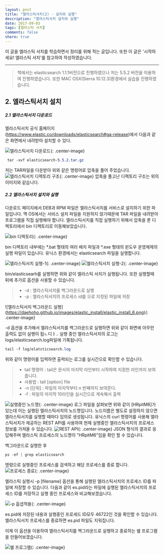```yaml
---
layout: post
title: "엘라스틱서치(2) - 설치와 실행"
description: "엘라스틱서치 설치와 실행"
date: 2017-09-03
tags: [엘라스틱 서치]
comments: false
share: true
---
```


이 글을 엘라스틱 서치를 학습하면서 정리를 위해 적는 글입니다. 또한 이 글은 '시작하세요! 엘라스틱 서치'를 참고하여 작성하였습니다.

--- 
> 책에서는 elasticsearch 1.1.1버전으로 진행하였으나 저는 5.5.2 버전을 이용하여 진행하였습니다.
> 또한 MAC OSX(Sierra 10.12.3)환경에서 실습을 진행하였습니다.

## 2. 엘라스틱서치 설치

##### 2.1 엘라스틱서치 다운로드
엘라스틱서치 공식 홈페이지(https://www.elastic.co/downloads/elasticsearch#ga-release)에서 다음과 같은 화면에서 내려받아 설치할 수 있다.

![엘라스틱서치 다운로드](https://daehoho.github.io/images/elastic_install/elastic_install_1.png){: .center-image}

```css
 tar -xvf elasticsearch-5.5.2.tar.gz 
```

저는 TAR파일을 다운받아 위와 같은 명령어로 압축을 풀어 주었습니다.
![엘라스틱서치 디렉토리 구조](https://daehoho.github.io/images/elastic_install/elastic_install_2.png){: .center-image}
압축을 풀고난 디렉토리 구조는 위의 이미지와 같습니다.

##### 2.2 엘라스틱서치 설치와 실행
 다운로드 페이지에서 DEB과 RPM 파일은 엘라스틱서치를 서비스로 설치하기 위한 파일입니다. 맥 OS에서는 서비스 설치 파일을 지원하지 않기때문에 TAR 파일을 내려받아 프로그램을 직접 실행해야 합니다.
 엘라스틱서치를 직접 실행하기 위해서 압축을 푼 디렉토리에서 bin 디렉토리로 이동해보았습니다.
 
![bin 디렉토리](https://daehoho.github.io/images/elastic_install/elastic_install_3.png){: .center-image}

 bin 디렉토리 내부에는 *.bat 형태의 여러 배치 파일과 *.exe 형태의 윈도우 운영체제의 실행 파일이 있습니다. 유닉스 환경에서는 elasticsearch 파일을 실행합니다.
 
![엘라스틱서치 실행-1](https://daehoho.github.io/images/elastic_install/elastic_install_4.png){: .center-image}
![엘라스틱서치 실행-2](https://daehoho.github.io/images/elastic_install/elastic_install_5.png){: .center-image}


bin/elasticsearh를 실행하면 위와 같이 엘라스틱 서치가 실행됩니다. 또한 실행할때 뒤에 추가로 옵션을 사용할 수 있습니다.


> * -d : 엘라스틱서치를 백그라운드로 실행
> * -p <filename> : 엘라스틱서치의 프로세스 id를 <filename>으로 지정된 파일에 저장


![엘라스틱서치 백그라운드 실행]
(https://daehoho.github.io/images/elastic_install/elastic_install_6.png){: .center-image}

-d 옵션을 추가해서 엘라스틱서치를 백그라운드로 실행하면 위와 같이 화면에 아무런 출력도 없이 실행이 됩ㄴ디ㅏ..
실행 중인 엘라스틱서치의 로그는 logs/elasticsearch.log파일에 기록됩니다.
```css
tail -f log/elatsticsearch.log 
```
위와 같이 명령어를 입력하면 출력되는 로그를 실시간으로 확인할 수 있습니다.

> * tail 명령어 : tail은 문서의 마지막 라인부터 시작하여 지정한 라인까지 보여줍니다.
> * 사용법 : tail [option] file
> * -n [단위] : 파일의 마지막부터 n 번째까지 보여준다.
> * -f : 파일의 마지막 10라인을 실시간으로 계속해서 출력


![실행중인 노드명](https://daehoho.github.io/images/elastic_install/elastic_install_7.png){: .center-image}
로그 파일을 살펴보면 위와 같이 [HRpitM6]가 있는데 이는 실행된 엘라스틱서치의 노드명입니다. 노드이름은 별도로 설정하지 않으면 엘라스틱서치를 실행할 때마다 임의로 생성됩니다.
유닉스의 curl 명령어를 사용해 엘라스틱서치가 제공하는 REST API를 사용하여 현재 실행중인 엘라스틱서치의 프로세스 정보를 가져올 수 있습니다.
![REST API](https://daehoho.github.io/images/elastic_install/elastic_install_8.png){: .center-image}
JSON 형식의 결과로 응답해주며 엘라스틱 프로세스의 노드명이 "HRpitM6"임을 확인 할 수 있습니다. 

백그라운드로 실행한 후 
```css
ps -ef | grep elasticsearch
```

명령으로 실행중인 프로세스를 검색하고 해당 프로세스를 종료 합니다.
![프로세스 종료](https://daehoho.github.io/images/elastic_install/elastic_install_9.png){: .center-image}

엘라스틱 실행시 -p [filename] 옵션을 통해 실행된 엘라스틱서치의 프로세스 ID를 파일에 저장할 수 있습니다. 다음과 같이 es.pid라는 파일에 실행된 엘라스틱서치의 프로세스 ID를 저장하고 실행 중인 프로세스와 비교해보겠습니다.


![-p 옵셥적용](https://daehoho.github.io/images/elastic_install/elastic_install_10.png){: .center-image}

es.pid에 저장된 내용과 실행중인 프로세드 ID모두 46722인 것을 확인할 수 있습니다.
엘라스틱서치 프로세스를 종료하면 es.pid 파일도 지워집니다.

이제 이 옵션을 이용하여 엘라스틱서치를 백그라운드로 실행하고 종료하는 쉘 프로그램을 만들어보겠습니다.

![쉘 프로그램](https://daehoho.github.io/images/elastic_install/elastic_install_11.png){: .center-image}







